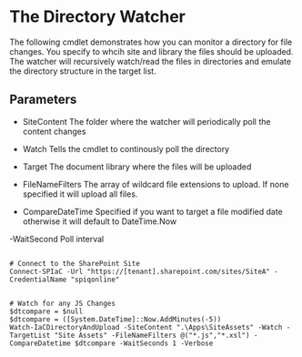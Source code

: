 ﻿# The Directory Watcher
The following cmdlet demonstrates how you can monitor a directory for file changes.
You specify to whcih site and library the files should be uploaded.  
The watcher will recursively watch/read the files in directories and emulate the directory structure in the target list.

## Parameters

- SiteContent
The folder where the watcher will periodically poll the content changes

- Watch
Tells the cmdlet to continously poll the directory

- Target
The document library where the files will be uploaded

- FileNameFilters
The array of wildcard file extensions to upload.  If none specified it will upload all files. 

- CompareDateTime
Specified if you want to target a file modified date otherwise it will default to DateTime.Now

-WaitSecond
Poll interval





```posh

# Connect to the SharePoint Site
Connect-SPIaC -Url "https://[tenant].sharepoint.com/sites/SiteA" -CredentialName "spiqonline"


# Watch for any JS Changes
$dtcompare = $null
$dtcompare = ([System.DateTime]::Now.AddMinutes(-5))
Watch-IaCDirectoryAndUpload -SiteContent ".\Apps\SiteAssets" -Watch -TargetList "Site Assets" -FileNameFilters @("*.js","*.xsl") -CompareDatetime $dtcompare -WaitSeconds 1 -Verbose
```
